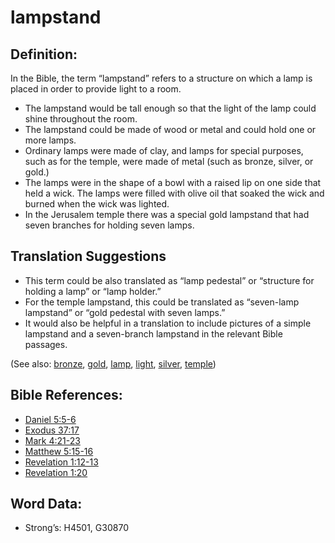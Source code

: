 # lampstand

## Definition:

In the Bible, the term “lampstand” refers to a structure on which a lamp is placed in order to provide light to a room. 

* The lampstand would be tall enough so that the light of the lamp could shine throughout the room.
* The lampstand could be made of wood or metal and could hold one or more lamps.
* Ordinary lamps were made of clay, and lamps for special purposes, such as for the temple, were made of metal (such as bronze, silver, or gold.)
* The lamps were in the shape of a bowl with a raised lip on one side that held a wick. The lamps were filled with olive oil that soaked the wick and burned when the wick was lighted.
* In the Jerusalem temple there was a special gold lampstand that had seven branches for holding seven lamps.

## Translation Suggestions

* This term could be also translated as “lamp pedestal” or “structure for holding a lamp” or “lamp holder.”
* For the temple lampstand, this could be translated as “seven-lamp lampstand” or “gold pedestal with seven lamps.”
* It would also be helpful in a translation to include pictures of a simple lampstand and a seven-branch lampstand in the relevant Bible passages.

(See also: [bronze](../other/bronze.md), [gold](../other/gold.md), [lamp](../other/lamp.md), [light](../other/light.md), [silver](../other/silver.md), [temple](../kt/temple.md))

## Bible References:

* [Daniel 5:5-6](rc://en/tn/help/dan/05/05)
* [Exodus 37:17](rc://en/tn/help/exo/37/17)
* [Mark 4:21-23](rc://en/tn/help/mrk/04/21)
* [Matthew 5:15-16](rc://en/tn/help/mat/05/15)
* [Revelation 1:12-13](rc://en/tn/help/rev/01/12)
* [Revelation 1:20](rc://en/tn/help/rev/01/20)

## Word Data:

* Strong’s: H4501, G30870
